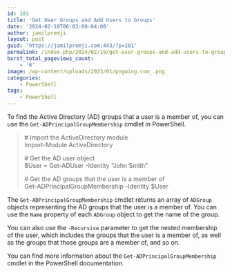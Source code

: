 ```yaml
---
id: 181
title: 'Get User Groups and Add Users to Groups'
date: '2024-02-19T06:03:00-04:00'
author: jamilpremji
layout: post
guid: 'https://jamilpremji.com:443/?p=181'
permalink: /index.php/2024/02/19/get-user-groups-and-add-users-to-groups/
burst_total_pageviews_count:
    - '6'
image: /wp-content/uploads/2023/01/pngwing.com_.png
categories:
    - PowerShell
tags:
    - PowerShell
---
```


To find the Active Directory (AD) groups that a user is a member of, you can use the `Get-ADPrincipalGroupMembership` cmdlet in PowerShell.

> \# Import the ActiveDirectory module  
> Import-Module ActiveDirectory  
>    
> \# Get the AD user object  
> $User = Get-ADUser -Identity “John Smith”  
>    
> \# Get the AD groups that the user is a member of  
> Get-ADPrincipalGroupMembership -Identity $User

The `Get-ADPrincipalGroupMembership` cmdlet returns an array of `ADGroup` objects representing the AD groups that the user is a member of. You can use the `Name` property of each `ADGroup` object to get the name of the group.

You can also use the `-Recursive` parameter to get the nested membership of the user, which includes the groups that the user is a member of, as well as the groups that those groups are a member of, and so on.

You can find more information about the `Get-ADPrincipalGroupMembership` cmdlet in the PowerShell documentation.